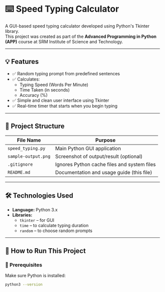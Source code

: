 # ⌨️ Speed Typing Calculator

A GUI-based speed typing calculator developed using Python's Tkinter library.  
This project was created as part of the **Advanced Programming in Python (APP)** course at SRM Institute of Science and Technology.

---

## 💡 Features

- ✅ Random typing prompt from predefined sentences
- ✅ Calculates:
  - Typing Speed (Words Per Minute)
  - Time Taken (in seconds)
  - Accuracy (%)
- ✅ Simple and clean user interface using Tkinter
- ✅ Real-time timer that starts when you begin typing

---

## 📂 Project Structure

| File Name           | Purpose                                      |
|---------------------|----------------------------------------------|
| `speed_typing.py`   | Main Python GUI application                  |
| `sample-output.png` | Screenshot of output/result (optional)       |
| `.gitignore`        | Ignores Python cache files and system files  |
| `README.md`         | Documentation and usage guide (this file)    |

---

## 🛠 Technologies Used

- **Language:** Python 3.x
- **Libraries:**  
  - `tkinter` – for GUI  
  - `time` – to calculate typing duration  
  - `random` – to choose random prompts

---

## 🚀 How to Run This Project

### 🔧 Prerequisites

Make sure Python is installed:

```bash
python3 --version
